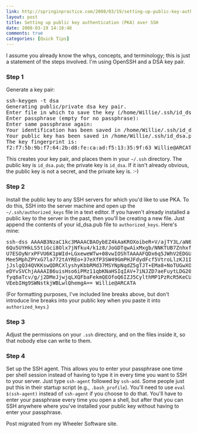 ```yaml
---
link: http://springinpractice.com/2008/03/19/setting-up-public-key-authentication-pka-over-ssh/
layout: post
title: Setting up public key authentication (PKA) over SSH
date: 2008-03-19 14:18:48
comments: true
categories: [Quick Tips]
---
```

I assume you already know the whys, concepts, and terminology; this is just a statement of the steps involved. I'm using OpenSSH and a DSA key pair.

<h3>Step 1</h3>

Generate a key pair:
	
<pre>ssh-keygen -t dsa
Generating public/private dsa key pair.
Enter file in which to save the key (/home/Willie/.ssh/id_dsa):
Enter passphrase (empty for no passphrase):
Enter same passphrase again:
Your identification has been saved in /home/Willie/.ssh/id_dsa.
Your public key has been saved in /home/Willie/.ssh/id_dsa.pub.
The key fingerprint is:
f2:f7:5b:9b:f7:64:2b:d8:fe:ca:ad:f5:13:35:9f:63 Willie@ARCATA</pre>

This creates your key pair, and places them in your <code>~/.ssh</code> directory. The public key is <code>id_dsa.pub</code>; the private key is <code>id_dsa</code>. If it isn't already obvious, the public key is not a secret, and the private key is. :-)
	
<h3>Step 2</h3>

Install the public key to any SSH servers for which you'd like to use PKA. To do this, SSH into the server machine and open up the <code>~/.ssh/authorized_keys</code> file in a text editor. If you haven't already installed a public key to the server in the past, then you'll be creating a new file. Just append the contents of your id_dsa.pub file to <code>authorized_keys</code>. Here's mine:
	
<pre>ssh-dss AAAAB3NzaC1kc3MAAACBAOybEZ4kAaKROXoibeR+V/ajTY3L/aN6K5lVbdWKsw+9uPl/cyj4
6Qu5UYHkLS5tiGci8Olx7jNfku4/k1z8/JoGDTqwAixMxgb/NNKTUB7ZnhxfVTenSI/oVtM/lNpCiOdg
U7ESOyNrxPFVU6K1pWId+LGxeweWTw+08vwIOShTAAAAFQDx6q5JWhV2EDGUMXFwj3QF8+8a4wAAAIBW
Mee5MphZPYxG7la772tAYREo+37eXfP3SW49GmPHJFdydFcf5VtroLlzKJ1Iy9HUwnKjiEv2qE1B2xVD
jJslgQ34QVKKswQDRCXlyshyKbbRMd37MSYNpNqdZ5gTJT+EMa8+NoTUGwXOitSMMtx2WmpVo4Fu7Fp1
eDYvSVChjAAAAIB6uisHso6iPMz11qbKNaHSIqIAV+7iNJZD7aeFuytLDG20Y70b4Jy4Mr4g8RH+MtAL
fyq6aTcv/g/j2DMeJjwjqLXQFbaFekmQEOfoQ6IZJ5CylthMP1PzRcR5KeCUInKj9CRkTlWLlTMk5es+
VEebIHg9SWNstkjWBLwlQhemgA== Willie@ARCATA</pre>

(For formatting purposes, I've included line breaks above, but don't introduce line breaks into your public key when you paste it into <code>authorized_keys</code>.)
	
<h3>Step 3</h3>

Adjust the permissions on your <code>.ssh</code> directory, and on the files inside it, so that nobody else can write to them.

<h3>Step 4</h3>

Set up the SSH agent. This allows you to enter your passphrase one time per shell session instead of having to type it in every time you want to SSH to your server. Just type <code>ssh-agent</code> followed by <code>ssh-add</code>. Some people just put this in their startup script (e.g., <code>.bash_profile</code>). You'll need to use <code>eval $(ssh-agent)</code> instead of <code>ssh-agent</code> if you choose to do that. You'll have to enter your passphrase every time you open a shell, but after that you can SSH anywhere where you've installed your public key without having to enter your passphrase.

<div class="endnote">Post migrated from my Wheeler Software site.</div>
